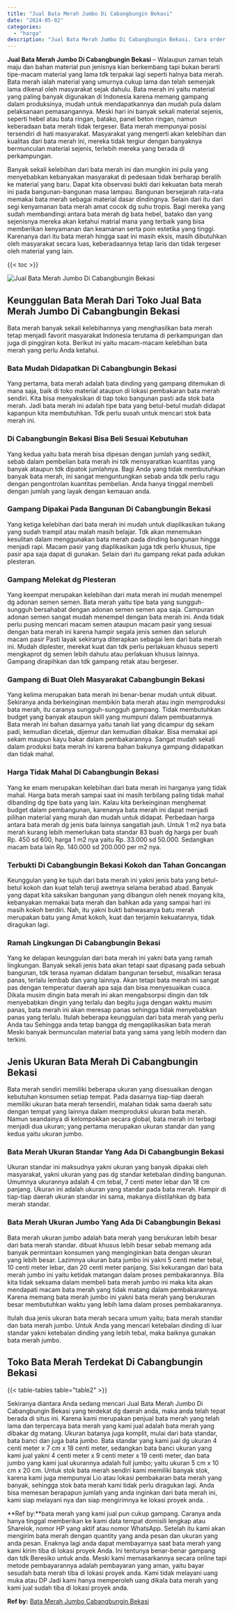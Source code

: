 ```yaml
---
title: "Jual Bata Merah Jumbo Di Cabangbungin Bekasi"
date: "2024-05-02"
categories: 
  - "harga"
description: "Jual Bata Merah Jumbo Di Cabangbungin Bekasi. Cara order bata merah yang kami jual pun cukup gampang. Caranya anda hanya tinggal memberikan ke kami data temp..."
---
```


**Jual Bata Merah Jumbo Di Cabangbungin Bekasi** – Walaupun zaman telah maju dan bahan material pun jenisnya kian berkembang tapi bukan berarti tipe-macam material yang lama tdk terpakai lagi seperti halnya bata merah. Bata merah ialah material yang umurnya cukup lama dan telah semenjak lama dikenal oleh masyarakat sejak dahulu. Bata merah ini yaitu material yang paling banyak digunakan di Indonesia karena memang gampang dalam produksinya, mudah untuk mendapatkannya dan mudah pula dalam pelaksanaan pemasangannya. Meski hari ini banyak sekali material sejenis, seperti hebel atau bata ringan, batako, panel beton ringan, namun keberadaan bata merah tidak tergeser. Bata merah mempunyai posisi tersendiri di hati masyarakat. Masyarakat yang mengerti akan kelebihan dan kualitas dari bata merah ini, mereka tidak tergiur dengan banyaknya bermunculan material sejenis, terlebih mereka yang berada di perkampungan.

Banyak sekali kelebihan dari bata merah ini dan mungkin ini pula yang menyebabkan kebanyakan masyarakat di pedesaan tidak berharap beralih ke material yang baru. Dapat kita observasi bukti dari kekuatan bata merah ini pada bangunan-bangunan masa lampau. Bangunan bersejarah rata-rata memakai bata merah sebagai material dasar dindingnya. Selain dari itu dari segi kenyamanan bata merah amat cocok dg suhu tropis. Bagi mereka yang sudah membandingi antara bata merah dg bata hebel, batako dan yang sejenisnya mereka akan ketahui matrial mana yang terbaik yang bisa memberikan kenyamanan dan keamanan serta poin estetika yang tinggi. Karenanya dari itu bata merah hingga saat ini masih eksis, masih dibutuhkan oleh masyarakat secara luas, keberadaannya tetap laris dan tidak tergeser oleh material yang lain.

{{< toc >}}

![Jual Bata Merah Jumbo Di Cabangbungin Bekasi](/images/jual-bata-merah-23.png)

## Keunggulan Bata Merah Dari Toko Jual Bata Merah Jumbo Di Cabangbungin Bekasi

Bata merah banyak sekali kelebihannya yang menghasilkan bata merah tetap menjadi favorit masyarakat Indonesia terutama di perkampungan dan juga di pinggiran kota. Berikut ini yaitu macam-macam kelebihan bata merah yang perlu Anda ketahui.

### Bata Mudah Didapatkan Di Cabangbungin Bekasi

Yang pertama, bata merah adalah bata dinding yang gampang ditemukan di mana saja, baik di toko material ataupun di lokasi pembakaran bata merah sendiri. Kita bisa menyaksikan di tiap toko bangunan pasti ada stok bata merah. Jadi bata merah ini adalah tipe bata yang betul-betul mudah didapat kapanpun kita membutuhkan. Tdk perlu susah untuk mencari stok bata merah ini.

### Di Cabangbungin Bekasi Bisa Beli Sesuai Kebutuhan

Yang kedua yaitu bata merah bisa dipesan dengan jumlah yang sedikit, sebab dalam pembelian bata merah ini tdk mensyaratkan kuantitas yang banyak ataupun tdk dipatok jumlahnya. Bagi Anda yang tidak membutuhkan banyak bata merah, ini sangat menguntungkan sebab anda tdk perlu ragu dengan pengontrolan kuantitas pembelian. Anda hanya tinggal membeli dengan jumlah yang layak dengan kemauan anda.

### Gampang Dipakai Pada Bangunan Di Cabangbungin Bekasi

Yang ketiga kelebihan dari bata merah ini mudah untuk diaplikasikan tukang yang sudah trampil atau malah masih belajar. Tdk akan menemukan kesulitan dalam menggunakan bata merah pada dinding bangunan hingga menjadi rapi. Macam pasir yang diaplikasikan juga tdk perlu khusus, tipe pasir apa saja dapat di gunakan. Selain dari itu gampang rekat pada adukan plesteran.

### Gampang Melekat dg Plesteran

Yang keempat merupakan kelebihan dari mata merah ini mudah menempel dg adonan semen semen. Bata merah yaitu tipe bata yang sungguh-sungguh bersahabat dengan adonan semen semen apa saja. Campuran adonan semen sangat mudah menempel dengan bata merah ini. Anda tidak perlu pusing mencari macam semen ataupun macam pasir yang sesuai dengan bata merah ini karena hampir segala jenis semen dan seluruh macam pasir Pasti layak sekiranya diterapkan sebagai lem dari bata merah ini. Mudah diplester, merekat kuat dan tdk perlu perlakuan khusus seperti mengkaprot dg semen lebih dahulu atau perlakuan khusus lainnya. Gampang dirapihkan dan tdk gampang retak atau bergeser.

### Gampang di Buat Oleh Masyarakat Cabangbungin Bekasi

Yang kelima merupakan bata merah ini benar-benar mudah untuk dibuat. Sekiranya anda berkeinginan membikin bata merah atau ingin memproduksi bata merah, itu caranya sungguh-sungguh gampang. Tidak membutuhkan budget yang banyak ataupun skill yang mumpuni dalam pembuatannya. Bata merah ini bahan dasarnya yaitu tanah liat yang dicampur dg sekam padi, kemudian dicetak, dijemur dan kemudian dibakar. Bisa memakai api sekam maupun kayu bakar dalam pembakarannya. Sangat mudah sekali dalam produksi bata merah ini karena bahan bakunya gampang didapatkan dan tidak mahal.

### Harga Tidak Mahal Di Cabangbungin Bekasi

Yang ke enam merupakan kelebihan dari bata merah ini harganya yang tidak mahal. Harga bata merah sampai saat ini masih terbilang paling tidak mahal dibanding dg tipe bata yang lain. Kalau kita berkeinginan menghemat budget dalam pembangunan, karenanya bata merah ini dapat menjadi pilihan material yang murah dan mudah untuk didapat. Perbedaan harga antara bata merah dg jenis bata lainnya sangatlah jauh. Untuk 1 m2 nya bata merah kurang lebih memerlukan bata standar 83 buah dg harga per buah Rp. 450 sd 600, harga 1 m2 nya yaitu Rp. 33.000 sd 50.000. Sedangkan macam bata lain Rp. 140.000 sd 200.000 per m2 nya.

### Terbukti Di Cabangbungin Bekasi Kokoh dan Tahan Goncangan

Keunggulan yang ke tujuh dari bata merah ini yakni jenis bata yang betul-betul kokoh dan kuat telah teruji awetnya selama berabad abad. Banyak yang dapat kita saksikan bangunan yang dibangun oleh nenek moyang kita, kebanyakan memakai bata merah dan bahkan ada yang sampai hari ini masih kokoh berdiri. Nah, itu yakni bukti bahwasanya batu merah merupakan batu yang Amat kokoh, kuat dan terjamin kekuatannya, tidak diragukan lagi.

### Ramah Lingkungan Di Cabangbungin Bekasi

Yang ke delapan keunggulan dari bata merah ini yakni bata yang ramah lingkungan. Banyak sekali jenis bata akan tetapi saat dipasang pada sebuah bangunan, tdk terasa nyaman didalam bangunan tersebut, misalkan terasa panas, terlalu lembab dan yang lainnya. Akan tetapi bata merah ini sangat pas dengan temperatur daerah apa saja dan bisa menyesuaikan cuaca. Dikala musim dingin bata merah ini akan mengabsorpsi dingin dan tdk menyebabkan dingin yang terlalu dan begitu juga dengan waktu musim panas, bata merah ini akan meresap panas sehingga tidak menyebabkan panas yang terlalu. Itulah beberapa keunggulan dari bata merah yang perlu Anda tau Sehingga anda tetap bangga dg mengaplikasikan bata merah Meski banyak bermunculan material bata yang sama yang lebih modern dan terkini.

## Jenis Ukuran Bata Merah Di Cabangbungin Bekasi

Bata merah sendiri memiliki beberapa ukuran yang disesuaikan dengan kebutuhan konsumen setiap tempat. Pada dasarnya tiap-tiap daerah memiliki ukuran bata merah tersendiri, malahan tidak sama daerah satu dengan tempat yang lainnya dalam memproduksi ukuran bata merah. Namun seandainya di kelompokkan secara global, bata merah ini terbagi menjadi dua ukuran; yang pertama merupakan ukuran standar dan yang kedua yaitu ukuran jumbo.

### Bata Merah Ukuran Standar Yang Ada Di Cabangbungin Bekasi

Ukuran standar ini maksudnya yakni ukuran yang banyak dipakai oleh masyarakat, yakni ukuran yang pas dg standar ketebalan dinding bangunan. Umumnya ukurannya adalah 4 cm tebal, 7 centi meter lebar dan 18 cm panjang. Ukuran ini adalah ukuran yang standar pada bata merah. Hampir di tiap-tiap daerah ukuran standar ini sama, makanya diistilahkan dg bata merah standar.

### Bata Merah Ukuran Jumbo Yang Ada Di Cabangbungin Bekasi

Bata merah ukuran jumbo adalah bata merah yang berukuran lebih besar dari bata merah standar. dibuat khusus lebih besar sebab memang ada banyak permintaan konsumen yang menginginkan bata dengan ukuran yang lebih besar. Lazimnya ukuran bata jumbo ini yakni 5 centi meter tebal, 10 centi meter lebar, dan 20 centi meter panjang. Sisi kekurangan dari bata merah jumbo ini yaitu ketidak matangan dalam proses pembakarannya. Bila kita tidak seksama dalam membeli bata merah jumbo ini maka kita akan mendapati macam bata merah yang tidak matang dalam pembakarannya. Karena memang bata merah jumbo ini yakni bata merah yang berukuran besar membutuhkan waktu yang lebih lama dalam proses pembakarannya.

Itulah dua jenis ukuran bata merah secara umum yaitu; bata merah standar dan bata merah jumbo. Untuk Anda yang mencari ketebalan dinding di luar standar yakni ketebalan dinding yang lebih tebal, maka baiknya gunakan bata merah jumbo.

## Toko Bata Merah Terdekat Di Cabangbungin Bekasi

{{< table-tables table="table2" >}}

Sekiranya diantara Anda sedang mencari Jual Bata Merah Jumbo Di Cabangbungin Bekasi yang terdekat dg daerah anda, maka anda telah tepat berada di situs ini. Karena kami merupakan penjual bata merah yang telah lama dan terpercaya bata merah yang kami jual adalah bata merah yang dibakar dg matang. Ukuran batanya juga komplit, mulai dari bata standar, bata banci dan juga bata jumbo. Bata standar yang kami jual dg ukuran 4 centi meter x 7 cm x 18 centi meter, sedangkan bata banci ukuran yang kami jual yakni 4 centi meter x 9 centi meter x 19 centi meter, dan bata jumbo yang kami jual ukurannya adalah full jumbo; yaitu ukuran 5 cm x 10 cm x 20 cm. Untuk stok bata merah sendiri kami memiliki banyak stok, karena kami juga mempunyai Lio atau lokasi pembakaran bata merah yang banyak, sehingga stok bata merah kami tidak perlu diragukan lagi. Anda bisa memesan berapapun jumlah yang anda inginkan dari bata merah ini, kami siap melayani nya dan siap mengirimnya ke lokasi proyek anda.
.

**Ref by:**bata merah yang kami jual pun cukup gampang. Caranya anda hanya tinggal memberikan ke kami data tempat domisili lengkap atau Sharelok, nomor HP yang aktif atau nomor WhatsApp. Setelah itu kami akan mengirim bata merah dengan quantity yang anda pesan dan ukuran yang anda pesan. Enaknya lagi anda dapat membayarnya saat bata merah yang kami kirim tiba di lokasi proyek Anda. Ini tentunya benar-benar gampang dan tdk Beresiko untuk anda. Meski kami memasarkannya secara online tapi metode pembayarannya adalah pembayaran yang aman, yaitu bayar sesudah bata merah tiba di lokasi proyek anda. Kami tidak melayani uang muka atau DP Jadi kami hanya memperoleh uang dikala bata merah yang kami jual sudah tiba di lokasi proyek anda.

**Ref by:** [Bata Merah Jumbo Cabangbungin Bekasi](https://id.wikipedia.org/wiki/Bata)
